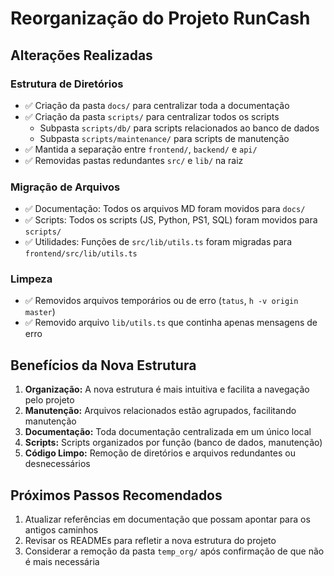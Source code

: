 # Reorganização do Projeto RunCash

## Alterações Realizadas

### Estrutura de Diretórios
- ✅ Criação da pasta `docs/` para centralizar toda a documentação
- ✅ Criação da pasta `scripts/` para centralizar todos os scripts
  - Subpasta `scripts/db/` para scripts relacionados ao banco de dados
  - Subpasta `scripts/maintenance/` para scripts de manutenção
- ✅ Mantida a separação entre `frontend/`, `backend/` e `api/`
- ✅ Removidas pastas redundantes `src/` e `lib/` na raiz

### Migração de Arquivos
- ✅ Documentação: Todos os arquivos MD foram movidos para `docs/`
- ✅ Scripts: Todos os scripts (JS, Python, PS1, SQL) foram movidos para `scripts/`
- ✅ Utilidades: Funções de `src/lib/utils.ts` foram migradas para `frontend/src/lib/utils.ts`

### Limpeza
- ✅ Removidos arquivos temporários ou de erro (`tatus`, `h -v origin master`)
- ✅ Removido arquivo `lib/utils.ts` que continha apenas mensagens de erro

## Benefícios da Nova Estrutura

1. **Organização:** A nova estrutura é mais intuitiva e facilita a navegação pelo projeto
2. **Manutenção:** Arquivos relacionados estão agrupados, facilitando manutenção
3. **Documentação:** Toda documentação centralizada em um único local
4. **Scripts:** Scripts organizados por função (banco de dados, manutenção)
5. **Código Limpo:** Remoção de diretórios e arquivos redundantes ou desnecessários

## Próximos Passos Recomendados

1. Atualizar referências em documentação que possam apontar para os antigos caminhos
2. Revisar os READMEs para refletir a nova estrutura do projeto
3. Considerar a remoção da pasta `temp_org/` após confirmação de que não é mais necessária 